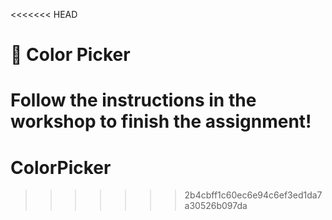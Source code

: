 <<<<<<< HEAD
# 🎨 Color Picker

Follow the instructions in the workshop to finish the assignment!
=======
# ColorPicker
>>>>>>> 2b4cbff1c60ec6e94c6ef3ed1da7a30526b097da
